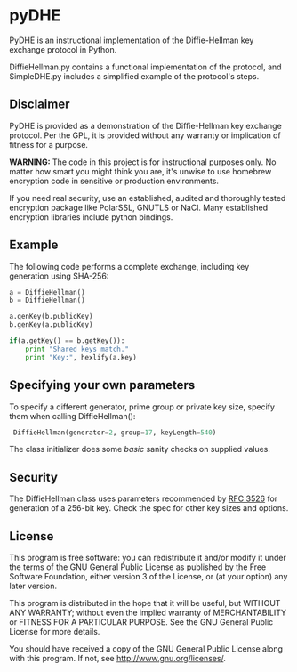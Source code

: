 # pyDHE
PyDHE is an instructional implementation of the Diffie-Hellman key exchange protocol in Python.

DiffieHellman.py contains a functional implementation of the protocol, and SimpleDHE.py includes a simplified example of the protocol's steps.

## Disclaimer
PyDHE is provided as a demonstration of the Diffie-Hellman key exchange protocol. Per the GPL, it is provided without any warranty or implication of fitness for a purpose.

**WARNING:** The code in this project is for instructional purposes only. No matter how smart you might think you are, it's unwise to use homebrew encryption code in sensitive or production environments.

If you need real security, use an established, audited and thoroughly tested encryption package like PolarSSL, GNUTLS or NaCl. Many established encryption libraries include python bindings.

## Example
The following code performs a complete exchange, including key generation using SHA-256:

```python
a = DiffieHellman()
b = DiffieHellman()

a.genKey(b.publicKey)
b.genKey(a.publicKey)

if(a.getKey() == b.getKey()):
	print "Shared keys match."
	print "Key:", hexlify(a.key)

```

## Specifying your own parameters
To specify a different generator, prime group or private key size, specify them when calling DiffieHellman():

```python
 DiffieHellman(generator=2, group=17, keyLength=540)

```
The class initializer does some *basic* sanity checks on supplied values.

## Security
The DiffieHellman class uses parameters recommended by [RFC 3526](http://www.rfc-editor.org/rfc/rfc3526.txt) for generation of a 256-bit key. Check the spec for other key sizes and options.

## License
This program is free software: you can redistribute it and/or modify
it under the terms of the GNU General Public License as published by
the Free Software Foundation, either version 3 of the License, or
(at your option) any later version.

This program is distributed in the hope that it will be useful,
but WITHOUT ANY WARRANTY; without even the implied warranty of
MERCHANTABILITY or FITNESS FOR A PARTICULAR PURPOSE.  See the
GNU General Public License for more details.

You should have received a copy of the GNU General Public License
along with this program.  If not, see <http://www.gnu.org/licenses/>.
